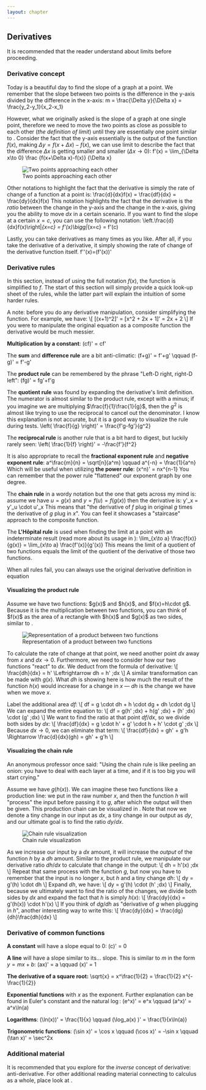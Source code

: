 ```yaml
---
layout: chapter
---
```

## Derivatives
It is recommended that the reader understand about limits before proceeding.

### Derivative concept
Today is a beautiful day to find the slope of a graph at a point. We remember that the slope between two points is the difference in the y-axis divided by the difference in the x-axis:
<eq>
    m
    = \frac{\Delta y}{\Delta x}
    = \frac{y_2-y_1}{x_2-x_1}
</eq>

However, what we originally asked is the slope of a graph at one single point, therefore we need to move the two points as close as possible to each other (_the definition of limit_) until they are essentially one point similar to <a href="#fig-a10"></a>. Consider the fact that the y-axis essentially is the output of the function $f(x)$, making $\Delta y=f(x+\Delta x)-f(x)$, we can use limit to describe the fact that the difference $\Delta x$ is getting smaller and smaller ($\Delta x\to0$):
<eq id="eq-m3">
    f'(x)
    = \lim_{\Delta x\to 0} \frac
        {f(x+\Delta x)-f(x)}
        {\Delta x}
</eq>
<figure>
    <img src="{{ site.url }}/figures/a/10.png" style="max-height: 15rem;" alt="Two points approaching each other">
    <figcaption>Two points approaching each other</figcaption>
</figure>

Other notations to highlight the fact that the derivative is simply the rate of change of a function at a point is:
<eq>
    \frac{d}{dx}f(x) = \frac{df}{dx} = \frac{dy}{dx}f(x)
</eq>
This notation highlights the fact that the derivative is the _ratio_ between the change in the y-axis and the change in the x-axis, giving you the ability to move $dx$ in a certain scenario. If you want to find the slope at a certain $x=c$, you can use the following notation:
<eq>
    \left.\frac{d}{dx}f(x)\right|_{x=c} = f'(x)\bigg|_{x=c} = f'(c)
</eq>

Lastly, you can take derivatives as many times as you like. After all, if you take the derivative of a derivative, it simply showing the rate of change of the derivative function itself.
<eq>
    f''(x)=(f'(x))'
</eq>

### Derivative rules
In this section, instead of using the full notation $f(x)$, the function is simplified to $f$. The start of this section will simply provide a quick look-up sheet of the rules, while the latter part will explain the intuition of some harder rules.

A note: before you do any derivative manipulation, consider simplifying the function. For example, we have:
\\[
    [(x+1)^2]' = [x^2 + 2x + 1]' = 2x + 2
\\]
If you were to manipulate the original equation as a composite function the derivative would be much messier.

**Multiplication by a constant**:
<eq> (cf)' = cf' </eq>

The **sum** and **difference rule** are a bit anti-climatic:
<eq>
    (f+g)' = f'+g'
    \qquad
    (f-g)' = f'-g'
</eq>

The **product rule** can be remembered by the phrase "Left-D right, right-D left":
<eq>
    (fg)' = fg'+f'g
</eq>

The **quotient rule** was found by expanding the derivative's limit definition. The numerator is almost similar to the product rule, except with a minus; if you imagine we are multiplying $\frac{f}{1}\frac{1}{g}$, then the $g^2$ is almost like trying to use the reciprocal to cancel out the denominator. I know this explanation is not accurate, but it is a good way to visualize the rule during tests.
<eq>
    \left( \frac{f}{g} \right)'
    = \frac{f'g-fg'}{g^2}
</eq>

The **reciprocal rule** is another rule that is a bit hard to digest, but luckily rarely seen:
<eq>
    \left( \frac{1}{f} \right)'
    = -\frac{f'}{f^2}
</eq>

It is also appropriate to recall the **fractional exponent rule** and **negative exponent rule**:
<eq>
    a^\frac{m}{n} = \sqrt[n]{a^m}
    \qquad
    a^{-n} = \frac{1}{a^n}
</eq>
Which will be useful when utilizing **the power rule**:
<eq> (x^n)' = nx^{n-1} </eq>
You can remember that the power rule "flattened" our exponent graph by one degree.

The **chain rule** in a wordy notation but the one that gets across my mind is: assume we have $u=g(x)$ and $y=f(u)=f(g(x))$ then the derivative is:
<eq>
    y'_x
    = y'_u \cdot u'_x
</eq>
This means that "the derivative of $f$ plug in original $g$ times the derivative of $g$ plug in $x$". You can feel it showcases a "staircase" approach to the composite function.

The **L'Hôpital rule** is used when finding the limit at a point with an indeterminate result (read more about its usage in <a href="#sec-a-limit-hopital"></a>):
<eq>
    \lim_{x\to a} \frac{f(x)}{g(x)}
    = \lim_{x\to a} \frac{f'(x)}{g'(x)}
</eq>
This means the limit of a quotient of two functions equals the limit of the quotient of the derivative of those two functions.

When all rules fail, you can always use the original derivative definition in equation <a href="#eq-m3"></a>

<h4>Visualizing the product rule</h4>
<!-- Maybe someday change f(x) to y and df to dy. I won't change it right now because that means redrawing figure m11. -->
Assume we have two functions: $g(x)$ and $h(x)$, and $f(x)=h\cdot g$. Because it is the multiplication between two functions, you can think of $f(x)$ as the area of a rectangle with $h(x)$ and $g(x)$ as two sides, similar to <a href="#fig-a11"></a>.
<figure>
    <img src="{{ site.url }}/figures/a/11.png" style="max-height: 15rem;" alt="Representation of a product between two functions">
    <figcaption>Representation of a product between two functions</figcaption>
</figure>


To calculate the rate of change at that point, we need another point $dx$ away from $x$ and $dx\to0$. Furthermore, we need to consider how our two functions "react" to $dx$. We deduct from the formula of derivative:
\\[
    \frac{dh}{dx} = h'
    \Leftrightarrow
    dh = h' \;dx
\\]
A similar transformation can be made with $g(x)$. What $dh$ is showing here is how much the result of the function $h(x)$ would increase for a change in $x$ — $dh$ is the change we have when we move $x$.

Label the additional area $df$:
\\[ df = g \cdot dh + h \cdot dg + dh \cdot dg \\]
We can expand the entire equation to:
\\[ df = g(h' \;dx) + h(g' \;dx) + (h' \;dx) \cdot (g' \;dx) \\]
We want to find the ratio at that point $df/dx$, so we divide both sides by $dx$:
\\[ \frac{df}{dx} = g \cdot h' + g' \cdot h + h' \cdot g' \;dx \\]
Because $dx\to0$, we can eliminate that term:
\\[
    \frac{df}{dx} = gh' + g'h
    \Rightarrow
    \frac{d}{dx}(gh) = gh' + g'h
\\]

<h4>Visualizing the chain rule</h4>
An anonymous professor once said: "Using the chain rule is like peeling an onion: you have to deal with each layer at a time, and if it is too big you will start crying."

Assume we have $g(h(x))$. We can imagine these two functions like a production line: we put in the raw number $x$, and then the function $h$ will "process" the input before passing it to $g$, after which the output will then be given. This production chain can be visualized in <a href="#fig-a12"></a>. Note that now we denote a tiny change in our input as $dx$, a tiny change in our output as $dy$, and our ultimate goal is to find the ratio $dy/dx$.
<figure>
    <img src="{{ site.url }}/figures/a/12.png" alt="Chain rule visualization">
    <figcaption>Chain rule visualization</figcaption>
</figure>

As we increase our input by a $dx$ amount, it will increase the _output_ of the function $h$ by a $dh$ amount. Similar to the product rule, we manipulate our derivative ratio $dh/dx$ to calculate that change in the output:
\\[ dh = h'(x) \;dx \\]
Repeat that same process with the function $g$, but now you have to remember that the input is no longer $x$, but $h$ and a tiny change $dh$:
\\[ dy = g'(h) \cdot dh \\]
Expand $dh$, we have:
\\[ dy = g'(h) \cdot (h' \;dx) \\]
Finally, because we ultimately want to find the ratio of the changes, we divide both sides by $dx$ and expand the fact that $h$ is simply $h(x)$:
\\[ \frac{dy}{dx} = g'(h(x)) \cdot h'(x) \\]
If you think of  $dg/dh$ as "derivative of $g$ when plugging in $h$", another interesting way to write this:
\\[ \frac{dy}{dx} = \frac{dg}{dh}\frac{dh}{dx} \\]

### Derivative of common functions
**A constant** will have a slope equal to $0$:
<eq> (c)' = 0 </eq>

**A line** will have a slope similar to its... slope. This is similar to $m$ in the form $y=mx+b$:
<eq>
    (ax)' = a
    \qquad
    (x)' = 1
</eq>

**The derivative of a square root:**
<eq>
    \sqrt{x}
    = x^\frac{1}{2}
    = \frac{1}{2} x^{-\frac{1}{2}}
</eq>

**Exponential functions** with $x$ as the exponent. Further explanation can be found in Euler's constant and the natural $\log$:
<eq>
    (e^x)' = e^x
    \qquad
    (a^x)' = a^x\ln(a)
</eq>

**Logarithms**:
<eq>
    (\ln(x))' = \frac{1}{x}
    \qquad
    (\log_a(x) )' = \frac{1}{x\ln(a)}
</eq>

**Trigonometric functions**:
<eq>
    (\sin x)' = \cos x
    \qquad
    (\cos x)' = -\sin x
    \qquad
    (\tan x)' = \sec^2x
</eq>

### Additional material
It is recommended that you explore <a href="#sec-a-integral"></a> for the _inverse_ concept of derivative: anti-derivative. For other additional reading material connecting to calculus as a whole, place look at <a href="#sec-a-integral-material"></a>.